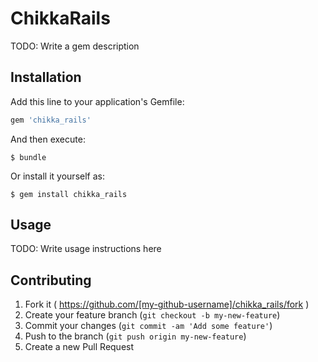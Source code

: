 # ChikkaRails

TODO: Write a gem description

## Installation

Add this line to your application's Gemfile:

```ruby
gem 'chikka_rails'
```

And then execute:

    $ bundle

Or install it yourself as:

    $ gem install chikka_rails

## Usage

TODO: Write usage instructions here

## Contributing

1. Fork it ( https://github.com/[my-github-username]/chikka_rails/fork )
2. Create your feature branch (`git checkout -b my-new-feature`)
3. Commit your changes (`git commit -am 'Add some feature'`)
4. Push to the branch (`git push origin my-new-feature`)
5. Create a new Pull Request
